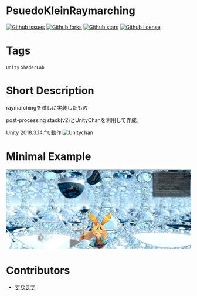 # PsuedoKleinRaymarching

[![Github issues](https://img.shields.io/github/issues/KominamiYuto/PsuedoKleinRaymarching)](https://github.com/KominamiYuto/PsuedoKleinRaymarching/issues)
[![Github forks](https://img.shields.io/github/forks/KominamiYuto/PsuedoKleinRaymarching)](https://github.com/KominamiYuto/PsuedoKleinRaymarching/network/members)
[![Github stars](https://img.shields.io/github/stars/KominamiYuto/PsuedoKleinRaymarching)](https://github.com/KominamiYuto/PsuedoKleinRaymarching/stargazers)
[![Github license](https://img.shields.io/github/license/KominamiYuto/PsuedoKleinRaymarching)](https://github.com/KominamiYuto/PsuedoKleinRaymarching/)

# Tags
`Unity` `ShaderLab`

# Short Description
raymarchingを試しに実装したもの

post-processing stack(v2)とUnityChanを利用して作成。

Unity 2018.3.14.fで動作
![Unitychan](https://unity-chan.com/images/imageLicenseLogo.png)
# Minimal Example

![Minimal Example](raymarching.png)

# Contributors
- [すなます](https://github.com/snamas)
